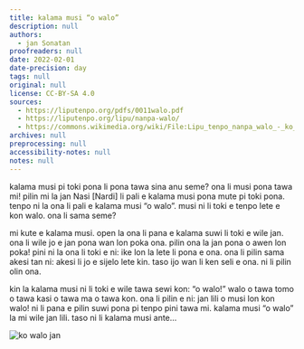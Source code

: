 ```yaml
---
title: kalama musi “o walo”
description: null
authors:
  - jan Sonatan
proofreaders: null
date: 2022-02-01
date-precision: day
tags: null
original: null
license: CC-BY-SA 4.0
sources:
  - https://liputenpo.org/pdfs/0011walo.pdf
  - https://liputenpo.org/lipu/nanpa-walo/
  - https://commons.wikimedia.org/wiki/File:Lipu_tenpo_nanpa_walo_-_ko_walo_jan.png
archives: null
preprocessing: null
accessibility-notes: null
notes: null
---
```


kalama musi pi toki pona li pona tawa sina anu seme? ona li musi pona tawa mi! pilin mi la jan Nasi [Nardi] li pali e kalama musi pona mute pi toki pona. tenpo ni la ona li pali e kalama musi “o walo”. musi ni li toki e tenpo lete e kon walo. ona li sama seme?

mi kute e kalama musi. open la ona li pana e kalama suwi li toki e wile jan. ona li wile jo e jan pona wan lon poka ona. pilin ona la jan pona o awen lon poka! pini ni la ona li toki e ni: ike lon la lete li pona e ona. ona li pilin sama akesi tan ni: akesi li jo e sijelo lete kin. taso ijo wan li ken seli e ona. ni li pilin olin ona.

kin la kalama musi ni li toki e wile tawa sewi kon: “o walo!” walo o tawa tomo o tawa kasi o tawa ma o tawa kon. ona li pilin e ni: jan lili o musi lon kon walo! ni li pana e pilin suwi pona pi tenpo pini tawa mi. kalama musi “o walo” la mi wile jan lili. taso ni li kalama musi ante…

![ko walo jan](https://upload.wikimedia.org/wikipedia/commons/b/b1/Lipu_tenpo_nanpa_walo_-_ko_walo_jan.png)